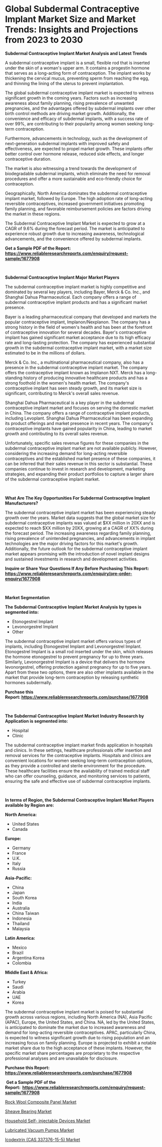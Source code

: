 <p><h1>Global Subdermal Contraceptive Implant Market Size and Market Trends: Insights and Projections from 2023 to 2030</h1></p><p><strong>Subdermal Contraceptive Implant Market Analysis and Latest Trends</strong></p>
<p><p>A subdermal contraceptive implant is a small, flexible rod that is inserted under the skin of a woman's upper arm. It contains a progestin hormone that serves as a long-acting form of contraception. The implant works by thickening the cervical mucus, preventing sperm from reaching the egg, and thinning the lining of the uterus to prevent implantation.</p><p>The global subdermal contraceptive implant market is expected to witness significant growth in the coming years. Factors such as increasing awareness about family planning, rising prevalence of unwanted pregnancies, and the advantages offered by subdermal implants over other birth control methods are driving market growth. Additionally, the convenience and efficacy of subdermal implants, with a success rate of over 99%, are contributing to their popularity among women seeking long-term contraception.</p><p>Furthermore, advancements in technology, such as the development of next-generation subdermal implants with improved safety and effectiveness, are expected to propel market growth. These implants offer better control over hormone release, reduced side effects, and longer contraceptive duration.</p><p>The market is also witnessing a trend towards the development of biodegradable subdermal implants, which eliminate the need for removal procedures and offer a more sustainable and eco-friendly choice for contraception.</p><p>Geographically, North America dominates the subdermal contraceptive implant market, followed by Europe. The high adoption rate of long-acting reversible contraceptives, increased government initiatives promoting family planning, and favorable reimbursement policies are factors driving the market in these regions.</p><p>The Subdermal Contraceptive Implant Market is expected to grow at a CAGR of 9.6% during the forecast period. The market is anticipated to experience robust growth due to increasing awareness, technological advancements, and the convenience offered by subdermal implants.</p></p>
<p><strong>Get a Sample PDF of the Report:&nbsp; <a href="https://www.reliableresearchreports.com/enquiry/request-sample/1677908">https://www.reliableresearchreports.com/enquiry/request-sample/1677908</a></strong></p>
<p>&nbsp;</p>
<p><strong>Subdermal Contraceptive Implant Major Market Players</strong></p>
<p><p>The subdermal contraceptive implant market is highly competitive and dominated by several key players, including Bayer, Merck & Co. Inc., and Shanghai Dahua Pharmaceutical. Each company offers a range of subdermal contraceptive implant products and has a significant market presence.</p><p>Bayer is a leading pharmaceutical company that developed and markets the popular contraceptive implant, Implanon/Nexplanon. The company has a strong history in the field of women's health and has been at the forefront of contraceptive innovation for several decades. Bayer's contraceptive implant has gained significant market acceptance due to its high efficacy rate and long-lasting protection. The company has experienced substantial growth in the subdermal contraceptive implant market, with a market size estimated to be in the millions of dollars.</p><p>Merck & Co. Inc., a multinational pharmaceutical company, also has a presence in the subdermal contraceptive implant market. The company offers the contraceptive implant known as Implanon NXT. Merck has a long-standing history of producing innovative healthcare products and has a strong foothold in the women's health market. The company's contraceptive implant has seen steady growth, and its market size is significant, contributing to Merck's overall sales revenue.</p><p>Shanghai Dahua Pharmaceutical is a key player in the subdermal contraceptive implant market and focuses on serving the domestic market in China. The company offers a range of contraceptive implant products, including Levoplant. Shanghai Dahua Pharmaceutical has been expanding its product offerings and market presence in recent years. The company's contraceptive implants have gained popularity in China, leading to market growth and contributing to its overall sales revenue.</p><p>Unfortunately, specific sales revenue figures for these companies in the subdermal contraceptive implant market are not available publicly. However, considering the increasing demand for long-acting reversible contraceptives and the established market presence of these companies, it can be inferred that their sales revenue in this sector is substantial. These companies continue to invest in research and development, marketing strategies, and expanding their product portfolios to capture a larger share of the subdermal contraceptive implant market.</p></p>
<p>&nbsp;</p>
<p><strong>What Are The Key Opportunities For Subdermal Contraceptive Implant Manufacturers?</strong></p>
<p><p>The subdermal contraceptive implant market has been experiencing steady growth over the years. Market data suggests that the global market size for subdermal contraceptive implants was valued at $XX million in 20XX and is expected to reach $XX million by 20XX, growing at a CAGR of XX% during the forecast period. The increasing awareness regarding family planning, rising prevalence of unintended pregnancies, and advancements in implant technologies are the major driving factors for this market's growth. Additionally, the future outlook for the subdermal contraceptive implant market appears promising with the introduction of novel implant designs and sustained investments in research and development activities.</p></p>
<p><strong>Inquire or Share Your Questions If Any Before Purchasing This Report: <a href="https://www.reliableresearchreports.com/enquiry/pre-order-enquiry/1677908">https://www.reliableresearchreports.com/enquiry/pre-order-enquiry/1677908</a></strong></p>
<p>&nbsp;</p>
<p><strong>Market Segmentation</strong></p>
<p><strong>The Subdermal Contraceptive Implant Market Analysis by types is segmented into:</strong></p>
<p><ul><li>Etonogestrel Implant</li><li>Levonorgestrel Implant</li><li>Other</li></ul></p>
<p><p>The subdermal contraceptive implant market offers various types of implants, including Etonogestrel Implant and Levonorgestrel Implant. Etonogestrel Implant is a small rod inserted under the skin, which releases the hormone etonogestrel to prevent pregnancy for up to three years. Similarly, Levonorgestrel Implant is a device that delivers the hormone levonorgestrel, offering protection against pregnancy for up to five years. Apart from these two options, there are also other implants available in the market that provide long-term contraception by releasing synthetic hormones subdermally.</p></p>
<p><strong>Purchase this Report:&nbsp;<a href="https://www.reliableresearchreports.com/purchase/1677908">https://www.reliableresearchreports.com/purchase/1677908</a></strong></p>
<p>&nbsp;</p>
<p><strong>The Subdermal Contraceptive Implant Market Industry Research by Application is segmented into:</strong></p>
<p><ul><li>Hospital</li><li>Clinic</li></ul></p>
<p><p>The subdermal contraceptive implant market finds application in hospitals and clinics. In these settings, healthcare professionals offer insertion and removal services for the contraceptive implants. Hospitals and clinics are convenient locations for women seeking long-term contraception options, as they provide a controlled and sterile environment for the procedure. These healthcare facilities ensure the availability of trained medical staff who can offer counseling, guidance, and monitoring services to patients, ensuring the safe and effective use of subdermal contraceptive implants.</p></p>
<p>&nbsp;</p>
<p><strong>In terms of Region, the Subdermal Contraceptive Implant Market Players available by Region are:</strong></p>
<p>
    <p> <strong> North America: </strong>
        <ul>
            <li>United States</li>
            <li>Canada</li>
        </ul>
        </p> 
    <p> <strong> Europe: </strong>
        <ul>
            <li>Germany</li>
            <li>France</li>
            <li>U.K.</li>
            <li>Italy</li>
            <li>Russia</li>
        </ul>
        </p> 
    <p> <strong> Asia-Pacific: </strong>
        <ul>
            <li>China</li>
            <li>Japan</li>
            <li>South Korea</li>
            <li>India</li>
            <li>Australia</li>
            <li>China Taiwan</li>
            <li>Indonesia</li>
            <li>Thailand</li>
            <li>Malaysia</li>
        </ul>
        </p> 
    <p> <strong> Latin America: </strong>
        <ul>
            <li>Mexico</li>
            <li>Brazil</li>
            <li>Argentina Korea</li>
            <li>Colombia</li>
        </ul>
        </p> 
    <p> <strong> Middle East & Africa: </strong>
        <ul>
            <li>Turkey</li>
            <li>Saudi</li>
            <li>Arabia</li>
            <li>UAE</li>
            <li>Korea</li>
        </ul>
    </p>
    </p>
<p><p>The subdermal contraceptive implant market is poised for substantial growth across various regions, including North America (NA), Asia Pacific (APAC), Europe, the United States, and China. NA, led by the United States, is anticipated to dominate the market due to increased awareness and demand for long-acting reversible contraceptives. APAC, particularly China, is expected to witness significant growth due to rising population and an increasing focus on family planning. Europe is projected to exhibit a notable market share due to the high acceptance of these implants. However, the specific market share percentages are proprietary to the respective professional analyses and are unavailable for disclosure.</p></p>
<p><strong>Purchase this Report: <a href="https://www.reliableresearchreports.com/purchase/1677908">https://www.reliableresearchreports.com/purchase/1677908</a></strong></p>
<p>&nbsp;<strong>Get a Sample PDF of the Report:&nbsp;&nbsp;<a href="https://www.reliableresearchreports.com/enquiry/request-sample/1677908">https://www.reliableresearchreports.com/enquiry/request-sample/1677908</a></strong></p>
<p><strong></strong></p>
<p><p><a href="https://issuu.com/reportprime-2/docs/rock-wool-composite-panel-market-size-2030.pptx?fr=xKAE9_zU1NQ">Rock Wool Composite Panel Market</a></p><p><a href="https://issuu.com/reportprime-2/docs/sheave-bearing-market-size-2030.pptx?fr=xKAE9_zU1NQ">Sheave Bearing Market</a></p><p><a href="https://medium.com/@andrewhills1925/household-self-injectable-devices-market-size-reveals-the-best-marketing-channels-in-global-9f3d525f4cd6">Household Self- injectable Devices Market</a></p><p><a href="https://www.linkedin.com/pulse/lubricated-vacuum-pumps-market-size-growth-forecast-from-2023/">Lubricated Vacuum Pumps Market</a></p><p><a href="https://github.com/AKSHATREPORTPRIME/Market-Research-Report-List-1/blob/main/icodextrin-cas-337376-15-5-market.md">Icodextrin (CAS 337376-15-5) Market</a></p></p>